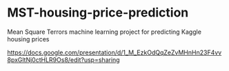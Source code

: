 # MST-housing-price-prediction
Mean Square Terrors machine learning project for predicting Kaggle housing prices

https://docs.google.com/presentation/d/1_M_EzkOdQqZeZvMHnHn23F4vv8pxGltNj0ctHLR9Os8/edit?usp=sharing
